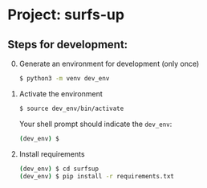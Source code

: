 # Project: surfs-up

## **Steps for development:**
0. Generate an environment for development (only once)
    ```bash
    $ python3 -m venv dev_env
    ```

1. Activate the environment
    ```bash
    $ source dev_env/bin/activate
    ```
    Your shell prompt should indicate the `dev_env`:
    ```bash
    (dev_env) $
    ```

2. Install requirements
    ```bash
    (dev_env) $ cd surfsup
    (dev_env) $ pip install -r requirements.txt
    ```